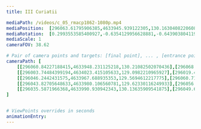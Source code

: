 ```yaml
---
title: III Curiatii

mediaPath: /videos/c_05_rmacp1862-1080p.mp4
mediaPosition:  [296063.61795906385,4633945.939122305,130.16304082206082]
mediaRotation:  [0.2993553585400927,-0.6354129956628881,-0.6439038041198369,0.3033555427152267]
mediaScale: 1
cameraFOV: 38.62

# Pair of camera points and targets: [final point], ... , [entrance point]
cameraPath: [
    [[296060.84227188415,4633948.231125218,130.21082502070436],[296068.3544263634,4633942.0280198855,130.081501268193]],
    [[296003.74484399194,4634023.415105633,129.0982210965927],[296019.4503324466,4634007.128414918,129.704640217337]],
    [[296046.2442431575,4633967.688935353,129.5694612217775],[296060.7151864137,4633950.2892494565,129.21010322984154]],
    [[296043.82705648633,4633980.106560781,129.62330116249933],[296056.721286155,4633961.524364407,128.77052605100974]],
    [[296035.5871966368,4633990.930942343,130.13635909541875],[296049.639549522,4633973.208342104,129.28358398392916]]
]


# ViewPoints overrides in seconds
animationEntry:
---
```

